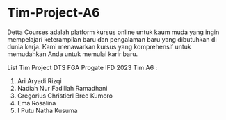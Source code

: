 # Tim-Project-A6
Detta Courses adalah platform kursus online untuk kaum muda yang ingin mempelajari keterampilan baru dan pengalaman baru yang dibutuhkan di dunia kerja. 
Kami menawarkan kursus yang komprehensif untuk memudahkan Anda untuk memulai karir baru.

List Tim Project DTS FGA Progate IFD 2023 Tim A6 :
1. Ari Aryadi Rizqi
2. Nadiah Nur Fadillah Ramadhani
3. Gregorius Christierl Bree Kumoro
4. Ema Rosalina
5. I Putu Natha Kusuma
